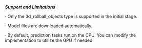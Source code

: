 ***Support and Limitations***

·  Only the 3d_rollball_objects type is supported in the initial stage.

·  Model files are downloaded automatically.

·  By default, prediction tasks run on the CPU. You can modify the implementation to utilize the GPU if needed.